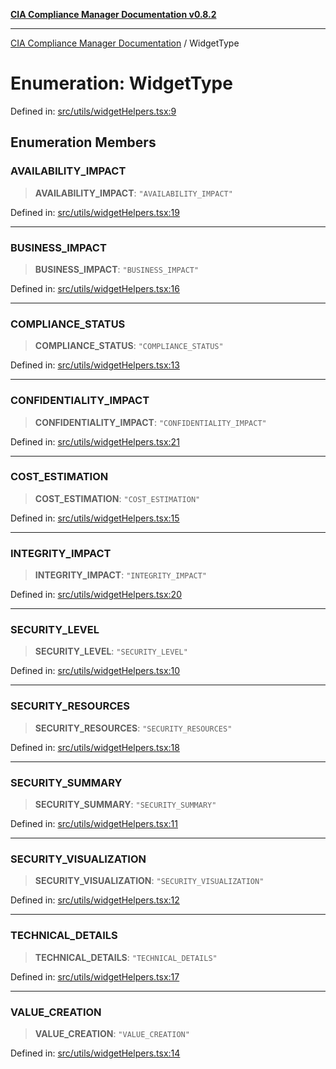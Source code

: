 [**CIA Compliance Manager Documentation v0.8.2**](../README.md)

***

[CIA Compliance Manager Documentation](../globals.md) / WidgetType

# Enumeration: WidgetType

Defined in: [src/utils/widgetHelpers.tsx:9](https://github.com/Hack23/cia-compliance-manager/blob/423c5d261c747ade8ca2550e176aa05168b5a31e/src/utils/widgetHelpers.tsx#L9)

## Enumeration Members

### AVAILABILITY\_IMPACT

> **AVAILABILITY\_IMPACT**: `"AVAILABILITY_IMPACT"`

Defined in: [src/utils/widgetHelpers.tsx:19](https://github.com/Hack23/cia-compliance-manager/blob/423c5d261c747ade8ca2550e176aa05168b5a31e/src/utils/widgetHelpers.tsx#L19)

***

### BUSINESS\_IMPACT

> **BUSINESS\_IMPACT**: `"BUSINESS_IMPACT"`

Defined in: [src/utils/widgetHelpers.tsx:16](https://github.com/Hack23/cia-compliance-manager/blob/423c5d261c747ade8ca2550e176aa05168b5a31e/src/utils/widgetHelpers.tsx#L16)

***

### COMPLIANCE\_STATUS

> **COMPLIANCE\_STATUS**: `"COMPLIANCE_STATUS"`

Defined in: [src/utils/widgetHelpers.tsx:13](https://github.com/Hack23/cia-compliance-manager/blob/423c5d261c747ade8ca2550e176aa05168b5a31e/src/utils/widgetHelpers.tsx#L13)

***

### CONFIDENTIALITY\_IMPACT

> **CONFIDENTIALITY\_IMPACT**: `"CONFIDENTIALITY_IMPACT"`

Defined in: [src/utils/widgetHelpers.tsx:21](https://github.com/Hack23/cia-compliance-manager/blob/423c5d261c747ade8ca2550e176aa05168b5a31e/src/utils/widgetHelpers.tsx#L21)

***

### COST\_ESTIMATION

> **COST\_ESTIMATION**: `"COST_ESTIMATION"`

Defined in: [src/utils/widgetHelpers.tsx:15](https://github.com/Hack23/cia-compliance-manager/blob/423c5d261c747ade8ca2550e176aa05168b5a31e/src/utils/widgetHelpers.tsx#L15)

***

### INTEGRITY\_IMPACT

> **INTEGRITY\_IMPACT**: `"INTEGRITY_IMPACT"`

Defined in: [src/utils/widgetHelpers.tsx:20](https://github.com/Hack23/cia-compliance-manager/blob/423c5d261c747ade8ca2550e176aa05168b5a31e/src/utils/widgetHelpers.tsx#L20)

***

### SECURITY\_LEVEL

> **SECURITY\_LEVEL**: `"SECURITY_LEVEL"`

Defined in: [src/utils/widgetHelpers.tsx:10](https://github.com/Hack23/cia-compliance-manager/blob/423c5d261c747ade8ca2550e176aa05168b5a31e/src/utils/widgetHelpers.tsx#L10)

***

### SECURITY\_RESOURCES

> **SECURITY\_RESOURCES**: `"SECURITY_RESOURCES"`

Defined in: [src/utils/widgetHelpers.tsx:18](https://github.com/Hack23/cia-compliance-manager/blob/423c5d261c747ade8ca2550e176aa05168b5a31e/src/utils/widgetHelpers.tsx#L18)

***

### SECURITY\_SUMMARY

> **SECURITY\_SUMMARY**: `"SECURITY_SUMMARY"`

Defined in: [src/utils/widgetHelpers.tsx:11](https://github.com/Hack23/cia-compliance-manager/blob/423c5d261c747ade8ca2550e176aa05168b5a31e/src/utils/widgetHelpers.tsx#L11)

***

### SECURITY\_VISUALIZATION

> **SECURITY\_VISUALIZATION**: `"SECURITY_VISUALIZATION"`

Defined in: [src/utils/widgetHelpers.tsx:12](https://github.com/Hack23/cia-compliance-manager/blob/423c5d261c747ade8ca2550e176aa05168b5a31e/src/utils/widgetHelpers.tsx#L12)

***

### TECHNICAL\_DETAILS

> **TECHNICAL\_DETAILS**: `"TECHNICAL_DETAILS"`

Defined in: [src/utils/widgetHelpers.tsx:17](https://github.com/Hack23/cia-compliance-manager/blob/423c5d261c747ade8ca2550e176aa05168b5a31e/src/utils/widgetHelpers.tsx#L17)

***

### VALUE\_CREATION

> **VALUE\_CREATION**: `"VALUE_CREATION"`

Defined in: [src/utils/widgetHelpers.tsx:14](https://github.com/Hack23/cia-compliance-manager/blob/423c5d261c747ade8ca2550e176aa05168b5a31e/src/utils/widgetHelpers.tsx#L14)
